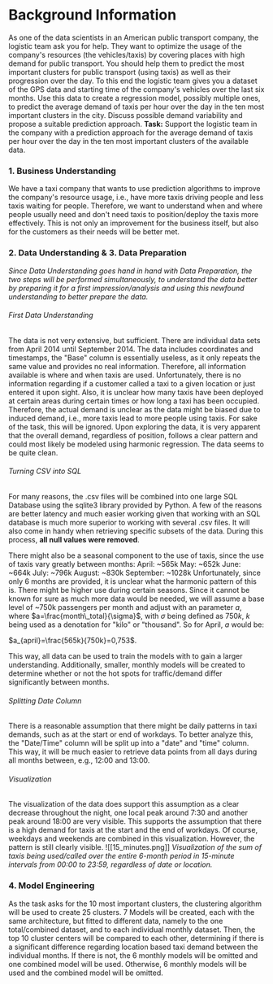 # Background Information
As one of the data scientists in an American public transport company, the logistic team ask you for help. They want to optimize the usage of the company's resources (the vehicles/taxis) by covering places with high demand for public transport. You should help them to predict the most important clusters for public transport (using taxis) as well as their progression over the day. To this end the logistic team gives you a dataset of the GPS data and starting time of the company's vehicles over the last six months. Use this data to create a regression model, possibly multiple ones, to predict the average demand of taxis per hour over the day in the ten most important clusters in the city. Discuss possible demand variability and propose a suitable prediction approach.
**Task:** Support the logistic team in the company with a prediction approach for the average demand of taxis per hour over the day in the ten most important clusters of the available data.
### 1. Business Understanding
We have a taxi company that wants to use prediction algorithms to improve the company's resource usage, i.e., have more taxis driving people and less taxis waiting for people. Therefore, we want to understand when and where people usually need and don't need taxis to position/deploy the taxis more effectively. This is not only an improvement for the business itself, but also for the customers as their needs will be better met.
### 2. Data Understanding & 3. Data Preparation
*Since Data Understanding goes hand in hand with Data Preparation, the two steps will be performed simultaneously, to understand the data better by preparing it for a first impression/analysis and using this newfound understanding to better prepare the data.*
###### First Data Understanding
The data is not very extensive, but sufficient. There are individual data sets from April 2014 until September 2014. The data includes coordinates and timestamps, the "Base" column is essentially useless, as it only repeats the same value and provides no real information. Therefore, all information available is where and when taxis are used. Unfortunately, there is no information regarding if a customer called a taxi to a given location or just entered it upon sight. Also, it is unclear how many taxis have been deployed at certain areas during certain times or how long a taxi has been occupied. Therefore, the actual demand is unclear as the data might be biased due to induced demand, i.e., more taxis lead to more people using taxis. For sake of the task, this will be ignored.
Upon exploring the data, it is very apparent that the overall demand, regardless of position, follows a clear pattern and could most likely be modeled using harmonic regression. The data seems to be quite clean.
###### Turning CSV into SQL
For many reasons, the .csv files will be combined into one large SQL Database using the sqlite3 library provided by Python. A few of the reasons are better latency and much easier working given that working with an SQL database is much more superior to working with several .csv files. It will also come in handy when retrieving specific subsets of the data. During this process, **all null values were removed**.

There might also be a seasonal component to the use of taxis, since the use of taxis vary greatly between months:
April: ~565k
May: ~652k
June: ~664k
July: ~796k
August: ~830k
September: ~1028k
Unfortunately, since only 6 months are provided, it is unclear what the harmonic pattern of this is. There might be higher use during certain seasons. Since it cannot be known for sure as much more data would be needed, we will assume a base level of ~750k passengers per month and adjust with an parameter $a$, where $a=\frac{month\_total}{\sigma}$, with $\sigma$ being defined as $750k$, $k$ being used as a denotation for "kilo" or "thousand". So for April, $a$ would be:

$a_{april}=\frac{565k}{750k}=0,753$. 

This way, all data can be used to train the models with to gain a larger understanding. Additionally, smaller, monthly models will be created to determine whether or not the hot spots for traffic/demand differ significantly between months.
###### Splitting Date Column
There is a reasonable assumption that there might be daily patterns in taxi demands, such as at the start or end of workdays. To better analyze this, the "Date/Time" column will be split up into a "date" and "time" column. This way, it will be much easier to retrieve data points from all days during all months between, e.g., 12:00 and 13:00.
###### Visualization
The visualization of the data does support this assumption as a clear decrease throughout the night, one local peak around 7:30 and another peak around 18:00 are very visible. This supports the assumption that there is a high demand for taxis at the start and the end of workdays. Of course, weekdays and weekends are combined in this visualization. However, the pattern is still clearly visible.
![[15_minutes.png]]
*Visualization of the sum of taxis being used/called over the entire 6-month period in 15-minute intervals from 00:00 to 23:59, regardless of date or location.*
### 4. Model Engineering
As the task asks for the 10 most important clusters, the clustering algorithm will be used to create 25 clusters. 7 Models will be created, each with the same architecture, but fitted to different data, namely to the one total/combined dataset, and to each individual monthly dataset. Then, the top 10 cluster centers will be compared to each other, determining if there is a significant difference regarding location based taxi demand between the individual months. If there is not, the 6 monthly models will be omitted and one combined model will be used. Otherwise, 6 monthly models will be used and the combined model will be omitted.